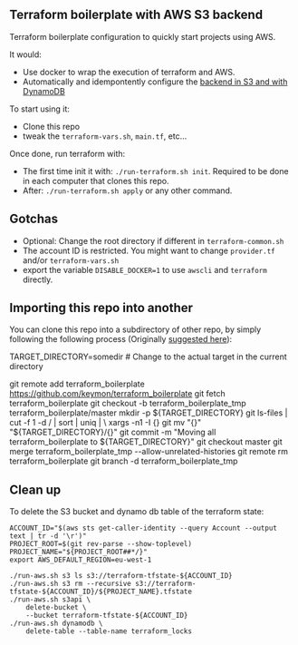Terraform boilerplate with AWS S3 backend
-----------------------------------------

Terraform boilerplate configuration to quickly start projects using AWS.

It would:

 - Use docker to wrap the execution of terraform and AWS.
 - Automatically and idempontently configure the
   [backend in S3 and with DynamoDB](https://www.terraform.io/docs/backends/types/s3.html)

To start using it:

 - Clone this repo
 - tweak the `terraform-vars.sh`, `main.tf`, etc...

Once done, run terraform with:

 - The first time init it with: `./run-terraform.sh init`.
   Required to be done in each computer that clones this repo.
 - After: `./run-terraform.sh apply` or any other command.

Gotchas
-------

 - Optional: Change the root directory if different in `terraform-common.sh`
 - The account ID is restricted. You might want to change
   `provider.tf` and/or `terraform-vars.sh`
 - export the variable `DISABLE_DOCKER=1` to use `awscli` and `terraform` directly.

Importing this repo into another
--------------------------------

You can clone this repo into a subdirectory of other repo, by simply following
the following process (Originally [suggested here](https://stackoverflow.com/a/1684694/395686)):

   TARGET_DIRECTORY=somedir # Change to the actual target in the current directory

   git remote add terraform_boilerplate https://github.com/keymon/terraform_boilerplate
   git fetch terraform_boilerplate
   git checkout -b terraform_boilerplate_tmp terraform_boilerplate/master
   mkdir -p ${TARGET_DIRECTORY}
   git ls-files | cut -f 1 -d / | sort | uniq | \
      xargs -n1 -I {} git mv "{}" "${TARGET_DIRECTORY}/{}"
   git commit -m "Moving all terraform_boilerplate to ${TARGET_DIRECTORY}"
   git checkout master
   git merge terraform_boilerplate_tmp --allow-unrelated-histories
   git remote rm terraform_boilerplate
   git branch -d terraform_boilerplate_tmp


Clean up
--------

To delete the S3 bucket and dynamo db table of the terraform state:

    ACCOUNT_ID="$(aws sts get-caller-identity --query Account --output text | tr -d '\r')"
    PROJECT_ROOT=$(git rev-parse --show-toplevel)
    PROJECT_NAME="${PROJECT_ROOT##*/}"
    export AWS_DEFAULT_REGION=eu-west-1

    ./run-aws.sh s3 ls s3://terraform-tfstate-${ACCOUNT_ID}
    ./run-aws.sh s3 rm --recursive s3://terraform-tfstate-${ACCOUNT_ID}/${PROJECT_NAME}.tfstate
    ./run-aws.sh s3api \
        delete-bucket \
        --bucket terraform-tfstate-${ACCOUNT_ID}
    ./run-aws.sh dynamodb \
        delete-table --table-name terraform_locks


